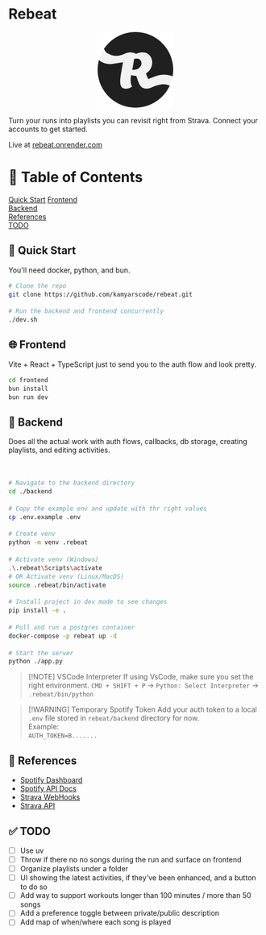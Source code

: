 # Rebeat

<p align="center">
  <img src="rebeat.png"/>
</p>

Turn your runs into playlists you can revisit right from Strava. Connect your accounts to get started.

Live at [rebeat.onrender.com](https://rebeat.onrender.com)

# 📕 Table of Contents

[Quick Start](#-quick-start)
[Frontend](#frontend)  
[Backend](#backend)  
[References](#references)  
[TODO](#to-do)

## 🚀 Quick Start

You'll need docker, python, and bun.

```sh
# Clone the repo
git clone https://github.com/kamyarscode/rebeat.git

# Run the backend and frontend concurrently
./dev.sh
```

## 🌐 Frontend

Vite + React + TypeScript just to send you to the auth flow and look pretty.

```bash
cd frontend
bun install
bun run dev
```

## 💽 Backend

Does all the actual work with auth flows, callbacks, db storage, creating playlists, and editing activities.

```bash


# Navigate to the backend directory
cd ./backend

# Copy the example env and update with thr right values
cp .env.example .env

# Create venv
python -m venv .rebeat

# Activate venv (Windows)
.\.rebeat\Scripts\activate
# OR Activate venv (Linux/MacOS)
source .rebeat/bin/activate

# Install project in dev mode to see changes
pip install -e .

# Pull and run a postgres container
docker-compose -p rebeat up -d

# Start the server
python ./app.py
```

> [!NOTE] VSCode Interpreter
> If using VsCode, make sure you set the right environment.
> `CMD + SHIFT + P` -> `Python: Select Interpreter` -> `.rebeat/bin/python`

> [!WARNING] Temporary Spotify Token
> Add your auth token to a local `.env` file stored in `rebeat/backend` directory for now.  
> Example:  
> `AUTH_TOKEN=B.......`

## 🔎 References

- [Spotify Dashboard](https://developer.spotify.com/dashboard/3127926c771c495897441b4e1a3ab7d8/settings)
- [Spotify API Docs](https://developer.spotify.com/documentation/web-api)
- [Strava WebHooks](https://developers.strava.com/docs/webhooks/)
- [Strava API](https://developers.strava.com/docs/reference/)

## ✅ TODO

- [ ] Use uv
- [ ] Throw if there no no songs during the run and surface on frontend
- [ ] Organize playlists under a folder
- [ ] UI showing the latest activities, if they've been enhanced, and a button to do so
- [ ] Add way to support workouts longer than 100 minutes / more than 50 songs
- [ ] Add a preference toggle between private/public description
- [ ] Add map of when/where each song is played
